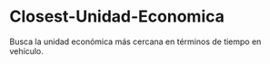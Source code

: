 # Closest-Unidad-Economica
Busca la unidad económica más cercana en términos de tiempo en vehículo. 
